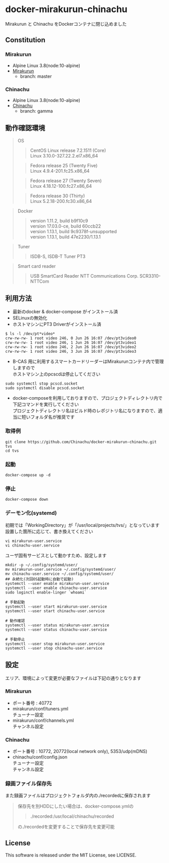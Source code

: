 # docker-mirakurun-chinachu
Mirakurun と Chinachu をDockerコンテナに閉じ込めました

## Constitution
### Mirakurun
- Alpine Linux 3.8(node:10-alpine)
- [Mirakurun](https://github.com/Chinachu/Mirakurun)
  - branch: master

### Chinachu
- Alpine Linux 3.8(node:10-alpine)
- [Chinachu](https://github.com/Chinachu/Chinachu)
  - branch: gamma

## 動作確認環境
> OS
>>CentOS Linux release 7.2.1511 (Core)  
>> Linux 3.10.0-327.22.2.el7.x86_64  
>
>>Fedora release 25 (Twenty Five)  
>> Linux 4.9.4-201.fc25.x86_64  
>
>>Fedora release 27 (Twenty Seven)  
>> Linux 4.18.12-100.fc27.x86_64  
>
>>Fedora release 30 (Thirty)  
>> Linux 5.2.18-200.fc30.x86_64  

>Docker
>>version 1.11.2, build b9f10c9  
>>version 17.03.0-ce, build 60ccb22  
>>version 1.13.1, build 9c9378f-unsupported  
>>version 1.13.1, build 47e2230/1.13.1  

>Tuner
>>ISDB-S, ISDB-T Tuner PT3  

>Smart card reader
>>USB SmartCard Reader NTT Communications Corp. SCR3310-NTTCom  

## 利用方法
- 最新のdocker & docker-compose がインストール済
- SELinuxの無効化
- ホストマシンにPT3 Driverがインストール済
```
$ ls -l /dev/pt*video*
crw-rw-rw- 1 root video 246, 0 Jun 26 16:07 /dev/pt3video0
crw-rw-rw- 1 root video 246, 1 Jun 26 16:07 /dev/pt3video1
crw-rw-rw- 1 root video 246, 2 Jun 26 16:07 /dev/pt3video2
crw-rw-rw- 1 root video 246, 3 Jun 26 16:07 /dev/pt3video3
```
- B-CAS 用に利用するスマートカードリーダーはMirakurunコンテナ内で管理しますので  
ホストマシン上のpcscdは停止してください
```
sudo systemctl stop pcscd.socket
sudo systemctl disable pcscd.socket
```

- docker-composeを利用しておりますので、プロジェクトディレクトリ内で下記コマンドを実行してください  
プロジェクトディレクトリ名はビルド時のレポジトリ名になりますので、適当に短いフォルダ名が推奨です

### 取得例
```shell
git clone https://github.com/Chinachu/docker-mirakurun-chinachu.git tvs
cd tvs
```
### 起動
```shell
docker-compose up -d
```
### 停止
```shell
docker-compose down
```

### デーモン化(systemd)
初期では「WorkingDirectory」が「/usr/local/projects/tvs/」となっています  
設置した箇所に応じて、書き換えてください
```shell
vi mirakurun-user.service
vi chinachu-user.service
```

ユーザ固有サービスとして動かすため、設定します
```shell
mkdir -p ~/.config/systemd/user/
mv mirakurun-user.service ~/.config/systemd/user/
mv chinachu-user.service ~/.config/systemd/user/
## 永続化(次回OS起動時に自動で起動)
systemctl --user enable mirakurun-user.service
systemctl --user enable chinachu-user.service
sudo loginctl enable-linger `whoami`

# 手動起動
systemctl --user start mirakurun-user.service
systemctl --user start chinachu-user.service

# 動作確認
systemctl --user status mirakurun-user.service
systemctl --user status chinachu-user.service

# 手動停止
systemctl --user stop mirakurun-user.service
systemctl --user stop chinachu-user.service
```

## 設定
エリア、環境によって変更が必要なファイルは下記の通りとなります
### Mirakurun
- ポート番号 : 40772
- mirakurun/conf/tuners.yml  
チューナー設定
- mirakurun/conf/channels.yml  
チャンネル設定

### Chinachu
- ポート番号 : 10772, 20772(local network only), 5353/udp(mDNS)
- chinachu/conf/config.json  
チューナー設定  
チャンネル設定

### 録画ファイル保存先
また録画ファイルはプロジェクトフォルダ内の./recordedに保存されます  
> 保存先を別HDDにしたい場合は、docker-compose.ymlの
>> ./recorded:/usr/local/chinachu/recorded
>
> の./recordedを変更することで保存先を変更可能

## License
This software is released under the MIT License, see LICENSE.
